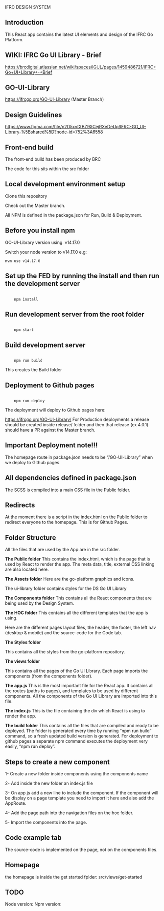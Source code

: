 IFRC DESIGN SYSTEM 

## Introduction 
This React app contains the latest UI elements and design of the IFRC Go Platform. 

## WIKI: IFRC Go UI Library - Brief
https://brcdigital.atlassian.net/wiki/spaces/IGUL/pages/1459486721/IFRC+Go+UI+Library+-+Brief

## GO-UI-Library
https://ifrcgo.org/GO-UI-Library (Master Branch)

## Design Guidelines
https://www.figma.com/file/n2D5xvtXBZ9XCejRXeDeUq/IFRC-GO_UI-Library-%5Bshared%5D?node-id=752%3A6558

## Front-end build 
The front-end build has been produced by BRC 

The code for this sits within the src folder
  
## Local development environment setup 
Clone this repository 

Check out the Master branch. 

All NPM is defined in the package.json for Run, Build & Deployment. 

## Before you install npm
GO-UI-Library version using: v14.17.0

Switch your node version to v14.17.0 e.g: 
``` 
nvm use v14.17.0
``` 
## Set up the FED by running the install and then run the development server  
``` 

    npm install 

``` 

  

## Run development server from the root folder 
``` 

    npm start 

``` 
  

## Build development server 
``` 

    npm run build 

``` 
This creates the Build folder 


## Deployment to Github pages 
``` 

    npm run deploy 

```   
The deployment will deploy to Github pages here: 

https://ifrcgo.org/GO-UI-Library/ 
For Production deployments a release should be created inside release/ folder and then that release (ex 4.0.1) should have a PR against the Master branch.  

## Important Deployment note!!! 
The homepage route in package.json needs to be “/GO-UI-Library” when we deploy to Github pages.    

## All dependencies defined in package.json  
The SCSS is compiled into a main CSS file in the Public folder. 
  
## Redirects 
At the moment there is a script in the index.html on the Public folder to redirect everyone to the homepage. This is for Github Pages. 

## Folder Structure 
All the files that are used by the App are in the src folder. 


**The Public folder** 
This contains the index.html, which is the page that is used by React to render the app. The meta data, title, external CSS linking are also located here. 


**The Assets folder** 
Here are the go-platform graphics and icons. 

The ui-library folder contains styles for the DS Go UI Library 


**The Components folder** 
This contains all the React components that are being used by the Design System. 
 

**The HOC folder** 
This contains all the different templates that the app is using. 

Here are the different pages layout files, the header, the footer, the left nav (desktop & mobile) and the source-code for the Code tab.  


**The Styles folder** 

This contains all the styles from the go-platform repository. 
 

**The views folder** 

This contains all the pages of the Go UI Library. Each page imports the components (from the components folder). 

   
**The app.js** 
This is the most important file for the React app. It contains all the routes (paths to pages), and templates to be used by different components. All the components of the Go UI Library are imported into this file. 


**The index.js** 
This is the file containing the div which React is using to render the app.  

   
**The build folder** 
This contains all the files that are compiled and ready to be deployed. The folder is generated every time by running “npm run build” command, so a fresh updated build version is generated. For deployment to github pages a separate npm command executes the deployment very easily, “npm run deploy”. 
  

## Steps to create a new component 
1- Create a new folder inside components using the components name 

2- Add inside the new folder an index.js file 

3- On app.js add a new line to include the component. If the component will be display on a page template you need to import it here and also add the AppRoute. 

4- Add the page path into the navigation files on the hoc folder. 

5- Import the components into the page.  

## Code example tab 
The source-code is implemented on the page, not on the components files. 

## Homepage
the homepage is inside the get started fplder: src/views/get-started

## TODO
Node version:
Npm version: 